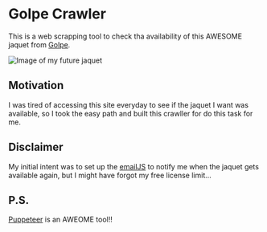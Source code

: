 # Golpe Crawler

This is a web scrapping tool to check tha availability of this AWESOME jaquet from [Golpe](https://www.golpeofficial.com/).

![Image of my future jaquet](https://static.wixstatic.com/media/14ad66_676a607c7544475b95472b7395a27a7f~mv2.jpg/v1/fill/w_500,h_500,al_c,q_85,usm_0.66_1.00_0.01/14ad66_676a607c7544475b95472b7395a27a7f~mv2.webp)

## Motivation

I was tired of accessing this site everyday to see if the jaquet I want was available, so I took the easy path and built this crawller for do this task for me.

## Disclaimer

My initial intent was to set up the [emailJS](https://github.com/eleith/emailjs) to notify me when the jaquet gets available again, but I might have forgot my free license limit...

## P.S.

[Puppeteer](https://github.com/puppeteer/puppeteer) is an AWEOME tool!!
